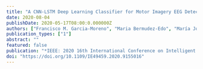 ```yaml
---
title: "A CNN-LSTM Deep Learning Classifier for Motor Imagery EEG Detection Using a Low-invasive and Low-Cost BCI Headband"
date: 2020-08-04
publishDate: 2020-05-17T08:00:0.000000Z
authors: ["Francisco M. Garcia-Moreno", "Maria Bermudez-Edo", "María José Rodríguez-Fórtiz", "José Luis Garrido"]
publication_types: ["1"]
abstract: ""
featured: false
publication: "*IEEE: 2020 16th International Conference on Intelligent Environments (IE)*"
doi: "https://doi.org/10.1109/IE49459.2020.9155016"
---
```

